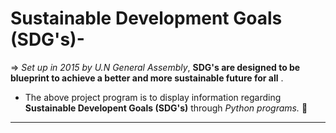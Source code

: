 # Sustainable Development Goals (SDG's)-

⇒ *Set up in 2015 by U.N General Assembly*, **SDG's are designed to be blueprint to achieve a better and more sustainable future for all** .

- The above project program is to display information regarding **Sustainable Developent Goals (SDG's)** through *Python programs.* 🌱

----------------------
